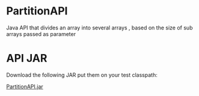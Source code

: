 # PartitionAPI
 Java API that divides an array into several arrays , based on the size of sub arrays passed as parameter

# API JAR
Download the following JAR put them on your test classpath:

[PartitionAPI.jar](http://download1327.mediafire.com/r1rmr3muy0gg/y4rakriqa2ahorj/partitionApi.jar)
